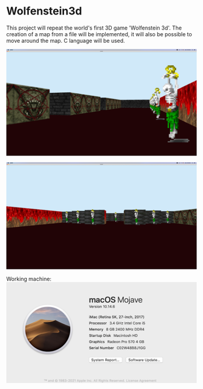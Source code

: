 # Wolfenstein3d
This project will repeat the world's first 3D game 'Wolfenstein 3d'. The creation of a map from a file will be implemented, it will also be possible to move around the map. C language will be used.

![Alt text](/screenshots/screen_shot_1.png?raw=true "Optional Title")

![Alt text](/screenshots/screen_shot_2.png?raw=true "Optional Title")

Working machine:
![Alt text](/screenshots/system.png?raw=true "Optional Title")
